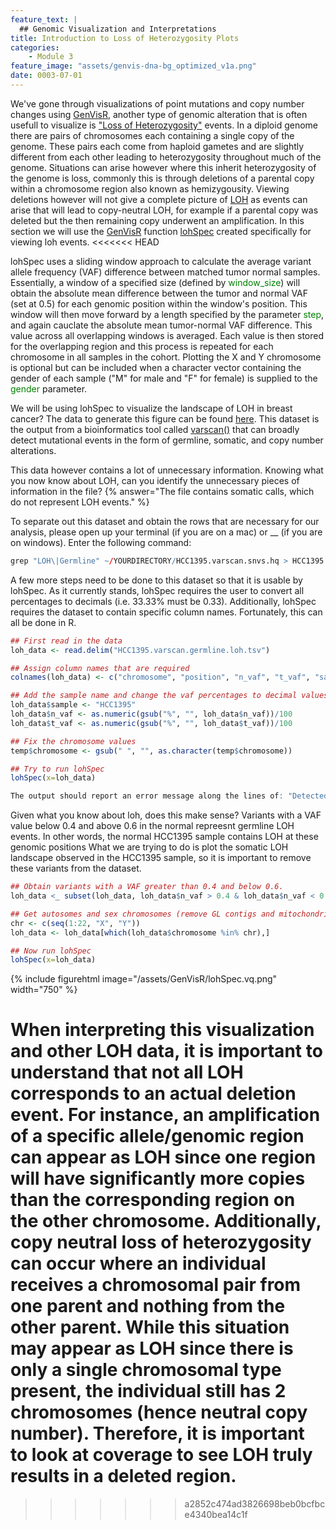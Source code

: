 ```yaml
---
feature_text: |
  ## Genomic Visualization and Interpretations
title: Introduction to Loss of Heterozygosity Plots
categories:
    - Module 3
feature_image: "assets/genvis-dna-bg_optimized_v1a.png"
date: 0003-07-01
---
```


We've gone through visualizations of point mutations and copy number changes using [GenVisR](https://bioconductor.org/packages/release/bioc/html/GenVisR.html), another type of genomic alteration that is often usefull to visualize is ["Loss of Heterozygosity"](https://en.wikipedia.org/wiki/Loss_of_heterozygosity) events. In a diploid genome there are pairs of chromosomes each containing a single copy of the genome. These pairs each come from haploid gametes and are slightly different from each other leading to heterozygosity throughout much of the genome. Situations can arise however where this inherit heterozygosity of the genome is loss, commonly this is through deletions of a parental copy within a chromosome region also known as hemizygousity. Viewing deletions however will not give a complete picture of [LOH](https://en.wikipedia.org/wiki/Loss_of_heterozygosity) as events can arise that will lead to copy-neutral LOH, for example if a parental copy was deleted but the then remaining copy underwent an amplification. In this section we will use the [GenVisR](https://bioconductor.org/packages/release/bioc/html/GenVisR.html) function [lohSpec](https://www.rdocumentation.org/packages/GenVisR/versions/1.0.4/topics/lohSpec) created specifically for viewing loh events.
<<<<<<< HEAD

lohSpec uses a sliding window approach to calculate the average variant allele frequency (VAF) difference between matched tumor normal samples. Essentially, a window of a specified size (defined by <font color="green">window_size</font>) will obtain the absolute mean difference between the tumor and normal VAF (set at 0.5) for each genomic position within the window's position. This window will then move forward by a length specified by the parameter <font color="green">step</font>, and again cauclate the absolute mean tumor-normal VAF difference. This value across all overlapping windows is averaged. Each value is then stored for the overlapping region and this process is repeated for each chromosome in all samples in the cohort. Plotting the X and Y chromosome is optional but can be included when a character vector containing the gender of each sample ("M" for male and "F" for female) is supplied to the <font color="green">gender</font> parameter.

We will be using lohSpec to visualize the landscape of LOH in breast cancer?  The data to generate this figure can be found [here](http://genomedata.org/gen-viz-workshop/GenVisR/HCC1395.varscan.tsv). This dataset is the output from a bioinformatics tool called [varscan()](http://varscan.sourceforge.net/) that can broadly detect mutational events in the form of germline, somatic, and copy number alterations.

This data however contains a lot of unnecessary information. Knowing what you now know about LOH, can you identify the unnecessary pieces of information in the file? 
{% answer="The file contains somatic calls, which do not represent LOH events." %}

To separate out this dataset and obtain the rows that are necessary for our analysis, please open up your terminal (if you are on a mac) or __ (if you are on windows). Enter the following command:
```R
grep "LOH\|Germline" ~/YOURDIRECTORY/HCC1395.varscan.snvs.hq > HCC1395.varscan.germline.loh.tsv
```
A few more steps need to be done to this dataset so that it is usable by lohSpec. As it currently stands, lohSpec requires the user to convert all percentages to decimals (i.e. 33.33% must be 0.33). Additionally, lohSpec requires the dataset to contain specific column names. Fortunately, this can all be done in R. 

```R
## First read in the data
loh_data <- read.delim("HCC1395.varscan.germline.loh.tsv")

## Assign column names that are required 
colnames(loh_data) <- c("chromosome", "position", "n_vaf", "t_vaf", "sample")

## Add the sample name and change the vaf percentages to decimal values
loh_data$sample <- "HCC1395"
loh_data$n_vaf <- as.numeric(gsub("%", "", loh_data$n_vaf))/100
loh_data$t_vaf <- as.numeric(gsub("%", "", loh_data$t_vaf))/100

## Fix the chromosome values
temp$chromosome <- gsub(" ", "", as.character(temp$chromosome))

## Try to run lohSpec
lohSpec(x=loh_data)

The output should report an error message along the lines of: "Detected values with a variant allele fraction either above .6 or below .4 in the normal. Please ensure variants supplied are heterozygous in the normal!" 
```
Given what you know about loh, does this make sense? Variants with a VAF value below 0.4 and above 0.6 in the normal repreesnt germline LOH events. In other words, the normal HCC1395 sample contains LOH at these genomic positions What we are trying to do is plot the somatic LOH landscape observed in the HCC1395 sample, so it is important to remove these variants from the dataset.

```R
## Obtain variants with a VAF greater than 0.4 and below 0.6. 
loh_data <_ subset(loh_data, loh_data$n_vaf > 0.4 & loh_data$n_vaf < 0.6)

## Get autosomes and sex chromosomes (remove GL contigs and mitochondrial chromosomes)
chr <- c(seq(1:22, "X", "Y"))
loh_data <- loh_data[which(loh_data$chromosome %in% chr),]

## Now run lohSpec 
lohSpec(x=loh_data)
``` 
{% include figurehtml image="/assets/GenVisR/lohSpec.vq.png" width="750" %}

<!--Talk about caveats with LOH-->
When interpreting this visualization and other LOH data, it is important to understand that not all LOH corresponds to an actual deletion event. For instance, an amplification of a specific allele/genomic region can appear as LOH since one region will have significantly more copies than the corresponding region on the other chromosome. Additionally, copy neutral loss of heterozygosity can occur where an individual receives a chromosomal pair from one parent and nothing from the other parent. While this situation may appear as LOH since there is only a single chromosomal type present, the individual still has 2 chromosomes (hence neutral copy number). Therefore, it is important to look at coverage to see LOH truly results in a deleted region.
=======
>>>>>>> a2852c474ad3826698beb0bcfbce4340bea14c1f